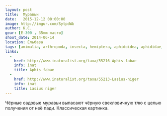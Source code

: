 ```yaml
---
layout: post
title:  Муравьи
date:   2015-12-12 00:00:00
image: http://imgur.com/SytpdWb
author: К.С.
gear: [E-300 , 35mm macro]
shoot_date: 2014-06-14
location: Ёльбаза
tags: [animalia, arthropoda, insecta, hemiptera, aphidoidea, aphididae, aphis, aphis, aphis fabae, hymenoptera, vespoidea, formicidae, lasius, lasius niger]
links:
  -
    href: http://www.inaturalist.org/taxa/55216-Aphis-fabae
    info: inat
    title: Aphis fabae
  -
    href: http://www.inaturalist.org/taxa/55213-Lasius-niger
    info: inat
    title: Lasius niger
---
```


Чёрные садовые муравьи выпасают чёрную свекловичную тлю с целью получения от неё пади. Классическая картинка.
